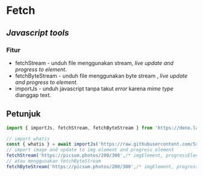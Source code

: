 # Fetch
## _Javascript tools_

### Fitur
- fetchStream - unduh file menggunakan stream, _live update and progress to element_.
- fetchByteStream - unduh file menggunakan byte stream , _live update and progress to element_.
- importJs - unduh javascript tanpa takut _error_ karena _mime type_ dianggap text.

## Petunjuk

```javascript
import { importJs, fetchStream, fetchByteStream } from 'https://deno.land/x/aids/dist/aids.bundle.js?source'

// import whatis
const { whatis } = await importJs('https://raw.githubusercontent.com/Srabutdotcom/aid/master/whatis/whatis.js')
// import image and update to img element and progress element
fetchStream('https://picsum.photos/200/300',/* imgElement, progressElement */)
// atau menggunakan fetchByteStream
fetchByteStream('https://picsum.photos/200/300',/* imgElement, progressElement */)
```


